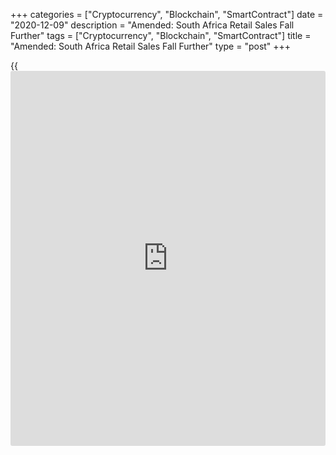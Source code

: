 +++
categories = ["Cryptocurrency", "Blockchain", "SmartContract"]
date = "2020-12-09"
description = "Amended: South Africa Retail Sales Fall Further"
tags = ["Cryptocurrency", "Blockchain", "SmartContract"]
title = "Amended: South Africa Retail Sales Fall Further"
type = "post"
+++

{{<iframe id="large-banner" src="https://www.bounty.group/#slide=6.0" width="100%" height="600" scrolling="no" style="border: 0px solid rgb(216, 221, 230); border-radius: 3px;">}}

Corrects the year-on-year change figure in the second paragraph.

South Africa's retail sales continued to decline in October, data from
Statistics South Africa showed on Wednesday.

Retail sales fell 1.8 percent year-on-year in October, following a 2.4
percent decrease in September. Economists had forecast a 2.7 percent
decline.

The biggest negative contribution came from the all 'other' retailers,
and retailers in pharmaceuticals and medical goods, cosmetics and
toiletries.

On a month-on-month basis, retail sales fell 0.2 percent in October,
after a 1.0 percent rise in the previous month.

In the three months ended in October, retail sales increased 7.1
percent, after a 24.1 percent rise in the preceding three months.

For comments and feedback [contact](https://www.playgroundfx.com/contact/): editorial@rtt[news](https://www.letsplayfx.com/blog/forex-news-website/).com

[Economic News][1]

 **What parts of the world are seeing the best (and worst) economic
performances lately? Click[here][2] to check out our [Econ Scorecard][2]
and find out! See up-to-the-moment [ranking](https://www.playgroundfx.com/blog/crypto-exchange-ranking/)s for the best and worst
performers in [GDP][3], [unemployment rate][4], [inflation][5] and much
more.**

   1. www.rtt[news](https://www.letsplayfx.com/blog/forex-news-website/).com/Content/EconomicNews.aspx
   2. www.rtt[news](https://www.letsplayfx.com/blog/forex-news-website/).com/economic-scorecard/world-rank/unemployment-rate/highest-performance.aspx
   3. www.rtt[news](https://www.letsplayfx.com/blog/forex-news-website/).com/economic-scorecard/world-rank/GDP/highest-performance.aspx
   4. www.rtt[news](https://www.letsplayfx.com/blog/forex-news-website/).com/economic-scorecard/world-rank/unemployment-rate/lowest-performance.aspx
   5. www.rtt[news](https://www.letsplayfx.com/blog/forex-news-website/).com/economic-scorecard/world-rank/CPI/highest-performance.aspx